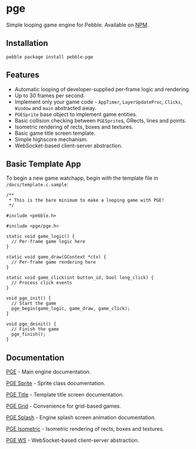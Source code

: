 # pge

Simple looping game engine for Pebble. Available on
[NPM](https://www.npmjs.com/package/pebble-pge).


## Installation

`pebble package install pebble-pge`


## Features

- Automatic looping of developer-supplied per-frame logic and rendering.
- Up to 30 frames per second.
- Implement only your game code - `AppTimer`, `LayerUpdateProc`, `Clicks`,
  `Window` and `main` abstracted away.
- `PGESprite` base object to implement game entities.
- Basic collision checking between `PGESprite`s, GRects, lines and points.
- Isometric rendering of rects, boxes and textures.
- Basic game title screen template.
- Simple highscore mechanism.
- WebSocket-based client-server abstraction.


## Basic Template App

To begin a new game watchapp, begin with the template file in `/docs/template.c.sample`:

```
/**
 * This is the bare minimum to make a looping game with PGE!
 */

#include <pebble.h>

#include <pge/pge.h>

static void game_logic() {
  // Per-frame game logic here
}

static void game_draw(GContext *ctx) {
  // Per-frame game rendering here
}

static void game_click(int button_id, bool long_click) {
  // Process click events
}

void pge_init() {
  // Start the game
  pge_begin(game_logic, game_draw, game_click);
}

void pge_deinit() {
  // Finish the game
  pge_finish();
}
```

## Documentation

[PGE](docs/pge.md) - Main engine documentation.

[PGE Sprite](docs/pge_sprite.md) - Sprite class documentation.

[PGE Title](docs/pge_title.md) - Template title screen documentation.

[PGE Grid](docs/pge_grid.md) - Convenience for grid-based games.

[PGE Splash](docs/pge_splash.md) - Engine splash screen animation documentation.

[PGE Isometric](docs/pge_isometric.md) - Isometric rendering of rects, boxes and textures.

[PGE WS](docs/pge_ws.md) - WebSocket-based client-server abstraction.
